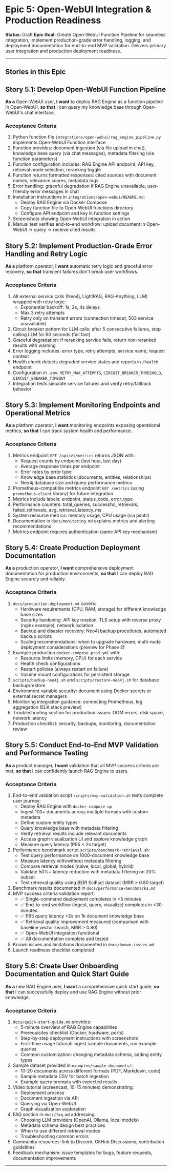 # Epic 5: Open-WebUI Integration & Production Readiness

**Status:** Draft
**Epic Goal:** Create Open-WebUI Function Pipeline for seamless integration, implement production-grade error handling, logging, and deployment documentation for end-to-end MVP validation. Delivers primary user integration and production deployment readiness.

---

## Stories in this Epic

## Story 5.1: Develop Open-WebUI Function Pipeline

**As a** Open-WebUI user,
**I want** to deploy RAG Engine as a function pipeline in Open-WebUI,
**so that** I can query my knowledge base through Open-WebUI's chat interface.

### Acceptance Criteria

1. Python function file `integrations/open-webui/rag_engine_pipeline.py` implements Open-WebUI Function interface
2. Function provides: document ingestion (via file upload in chat), knowledge base query (via chat messages), metadata filtering (via function parameters)
3. Function configuration includes: RAG Engine API endpoint, API key, retrieval mode selection, reranking toggle
4. Function returns formatted responses: cited sources with document names, relevance scores, metadata tags
5. Error handling: graceful degradation if RAG Engine unavailable, user-friendly error messages in chat
6. Installation instructions in `integrations/open-webui/README.md`:
   - Deploy RAG Engine via Docker Compose
   - Copy function file to Open-WebUI functions directory
   - Configure API endpoint and key in function settings
7. Screenshots showing Open-WebUI integration in action
8. Manual test verifies end-to-end workflow: upload document in Open-WebUI → query → receive cited results

## Story 5.2: Implement Production-Grade Error Handling and Retry Logic

**As a** platform operator,
**I want** automatic retry logic and graceful error recovery,
**so that** transient failures don't break user workflows.

### Acceptance Criteria

1. All external service calls (Neo4j, LightRAG, RAG-Anything, LLM) wrapped with retry logic:
   - Exponential backoff: 1s, 2s, 4s delays
   - Max 3 retry attempts
   - Retry only on transient errors (connection timeout, 503 service unavailable)
2. Circuit breaker pattern for LLM calls: after 5 consecutive failures, stop calling LLM for 60 seconds (fail fast)
3. Graceful degradation: if reranking service fails, return non-reranked results with warning
4. Error logging includes: error type, retry attempts, service name, request context
5. Health check detects degraded service states and reports in `/health` endpoint
6. Configuration in `.env`: `RETRY_MAX_ATTEMPTS`, `CIRCUIT_BREAKER_THRESHOLD`, `CIRCUIT_BREAKER_TIMEOUT`
7. Integration tests simulate service failures and verify retry/fallback behavior

## Story 5.3: Implement Monitoring Endpoints and Operational Metrics

**As a** platform operator,
**I want** monitoring endpoints exposing operational metrics,
**so that** I can track system health and performance.

### Acceptance Criteria

1. Metrics endpoint `GET /api/v1/metrics` returns JSON with:
   - Request counts by endpoint (last hour, last day)
   - Average response times per endpoint
   - Error rates by error type
   - Knowledge base statistics (documents, entities, relationships)
   - Neo4j database size and query performance metrics
2. Prometheus-compatible metrics endpoint `GET /metrics` (using `prometheus-client` library) for future integration
3. Metrics include labels: endpoint, status_code, error_type
4. Performance counters: total_queries, successful_retrievals, failed_retrievals, avg_retrieval_latency_ms
5. System resource metrics: memory usage, CPU usage (via psutil)
6. Documentation in `docs/monitoring.md` explains metrics and alerting recommendations
7. Metrics endpoint requires authentication (same API key mechanism)

## Story 5.4: Create Production Deployment Documentation

**As a** production operator,
**I want** comprehensive deployment documentation for production environments,
**so that** I can deploy RAG Engine securely and reliably.

### Acceptance Criteria

1. `docs/production-deployment.md` covers:
   - Hardware requirements (CPU, RAM, storage) for different knowledge base sizes
   - Security hardening: API key rotation, TLS setup with reverse proxy (nginx example), network isolation
   - Backup and disaster recovery: Neo4j backup procedures, automated backup scripts
   - Scaling recommendations: when to upgrade hardware, multi-node deployment considerations (preview for Phase 2)
2. Example production `docker-compose.prod.yml` with:
   - Resource limits (memory, CPU) for each service
   - Health check configurations
   - Restart policies (always restart on failure)
   - Volume mount configurations for persistent storage
3. `scripts/backup-neo4j.sh` and `scripts/restore-neo4j.sh` for database backup/restore
4. Environment variable security: document using Docker secrets or external secret managers
5. Monitoring integration guidance: connecting Prometheus, log aggregation (ELK stack preview)
6. Troubleshooting section for production issues: OOM errors, disk space, network latency
7. Production checklist: security, backups, monitoring, documentation review

## Story 5.5: Conduct End-to-End MVP Validation and Performance Testing

**As a** product manager,
**I want** validation that all MVP success criteria are met,
**so that** I can confidently launch RAG Engine to users.

### Acceptance Criteria

1. End-to-end validation script `scripts/mvp-validation.sh` tests complete user journey:
   - Deploy RAG Engine with `docker-compose up`
   - Ingest 100+ documents across multiple formats with custom metadata
   - Define custom entity types
   - Query knowledge base with metadata filtering
   - Verify retrieval results include relevant documents
   - Access graph visualization UI and explore knowledge graph
   - Measure query latency (P95 < 2s target)
2. Performance benchmark script `scripts/benchmark-retrieval.sh`:
   - Test query performance on 1000-document knowledge base
   - Measure latency with/without metadata filtering
   - Compare retrieval modes (naive, local, global, hybrid)
   - Validate 50%+ latency reduction with metadata filtering on 20% subset
   - Test retrieval quality using BEIR SciFact dataset (MRR > 0.80 target)
3. Benchmark results documented in `docs/performance-benchmarks.md`
4. MVP success criteria validation report:
   - ✅ Single-command deployment completes in <5 minutes
   - ✅ End-to-end workflow (ingest, query, visualize) completes in <30 minutes
   - ✅ P95 query latency <2s on 1k document knowledge base
   - ✅ Retrieval quality improvement measured (comparison with baseline vector search, MRR > 0.80)
   - ✅ Open-WebUI integration functional
   - ✅ All documentation complete and tested
5. Known issues and limitations documented in `docs/known-issues.md`
6. Launch readiness checklist completed

## Story 5.6: Create User Onboarding Documentation and Quick Start Guide

**As a** new RAG Engine user,
**I want** a comprehensive quick start guide,
**so that** I can successfully deploy and use RAG Engine without prior knowledge.

### Acceptance Criteria

1. `docs/quick-start-guide.md` provides:
   - 5-minute overview of RAG Engine capabilities
   - Prerequisites checklist (Docker, hardware, ports)
   - Step-by-step deployment instructions with screenshots
   - First-time usage tutorial: ingest sample documents, run example queries
   - Common customization: changing metadata schema, adding entity types
2. Sample dataset provided in `examples/sample-documents/`:
   - 10-20 documents across different formats (PDF, Markdown, code)
   - Sample metadata CSV for batch ingestion
   - Example query prompts with expected results
3. Video tutorial (screencast, 10-15 minutes) demonstrating:
   - Deployment process
   - Document ingestion via API
   - Querying via Open-WebUI
   - Graph visualization exploration
4. FAQ section in `docs/faq.md` addressing:
   - Choosing LLM providers (OpenAI, Ollama, local models)
   - Metadata schema design best practices
   - When to use different retrieval modes
   - Troubleshooting common errors
5. Community resources: link to Discord, GitHub Discussions, contribution guidelines
6. Feedback mechanism: issue templates for bugs, feature requests, documentation improvements

---
